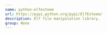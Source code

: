 ```yaml
---
name: python-elfesteem
url: https://pypi.python.org/pypi/ElfEsteem/
description: Elf file manipulation library.
group: None
---
```

